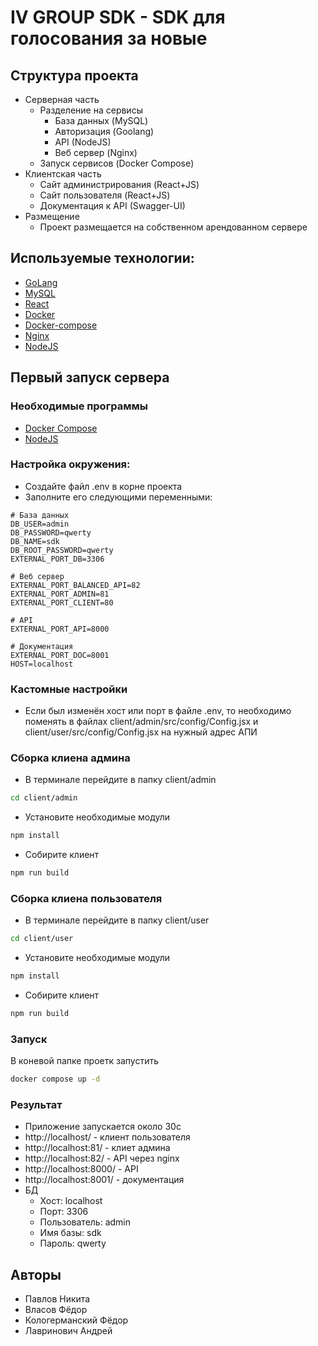 # IV GROUP SDK - SDK для голосования за новые 

## Структура проекта
- Серверная часть
    - Разделение на сервисы
        - База данных (MySQL)
        - Авторизация (Goolang)
        - API (NodeJS)
        - Веб сервер (Nginx)
    - Запуск сервисов (Docker Compose)
- Клиентская часть
    - Сайт администрирования (React+JS)
    - Сайт пользователя (React+JS)
    - Документация к API (Swagger-UI)
- Размещение
    - Проект размещается на собственном арендованном сервере

## Используемые технологии:
- [GoLang](https://golang.org/)
- [MySQL](https://www.oracle.com/mysql/what-is-mysql/)
- [React](https://reactjs.org/)
- [Docker](https://www.docker.com/)
- [Docker-compose](https://docs.docker.com/compose/)
- [Nginx](https://nginx.org/)
- [NodeJS](https://nodejs.org/en/)

## Первый запуск сервера
### Необходимые программы
- [Docker Compose](https://docs.docker.com/compose/install/linux/)
- [NodeJS](https://nodejs.org/en/download/package-manager)

### Настройка окружения:
- Создайте файл .env в корне проекта
- Заполните его следующими переменными:
```env
# База данных
DB_USER=admin
DB_PASSWORD=qwerty
DB_NAME=sdk
DB_ROOT_PASSWORD=qwerty
EXTERNAL_PORT_DB=3306

# Веб сервер
EXTERNAL_PORT_BALANCED_API=82
EXTERNAL_PORT_ADMIN=81
EXTERNAL_PORT_CLIENT=80

# API
EXTERNAL_PORT_API=8000

# Документация
EXTERNAL_PORT_DOC=8001
HOST=localhost
```
### Кастомные настройки
- Если был изменён хост или порт в файле .env, то необходимо поменять в файлах client/admin/src/config/Config.jsx и client/user/src/config/Config.jsx на нужный адрес АПИ
### Сборка клиена админа
- В терминале перейдите в папку client/admin
```bash
cd client/admin
```
- Установите необходимые модули
```bash
npm install
```
- Собирите клиент
```bash
npm run build
```

### Сборка клиена пользователя
- В терминале перейдите в папку client/user
```bash
cd client/user
```
- Установите необходимые модули
```bash
npm install
```
- Собирите клиент
```bash
npm run build
```
### Запуск
В коневой папке проетк запустить
```bash
docker compose up -d
```
### Результат
- Приложение запускается около 30с
- http://localhost/  - клиент пользователя
- http://localhost:81/ - клиет админа
- http://localhost:82/ - API через nginx
- http://localhost:8000/ - API
- http://localhost:8001/ - документация
- БД
    - Хост: localhost
    - Порт: 3306
    - Пользователь: admin
    - Имя базы: sdk
    - Пароль: qwerty

## Авторы
- Павлов Никита
- Власов Фёдор
- Кологерманский Фёдор
- Лавринович Андрей